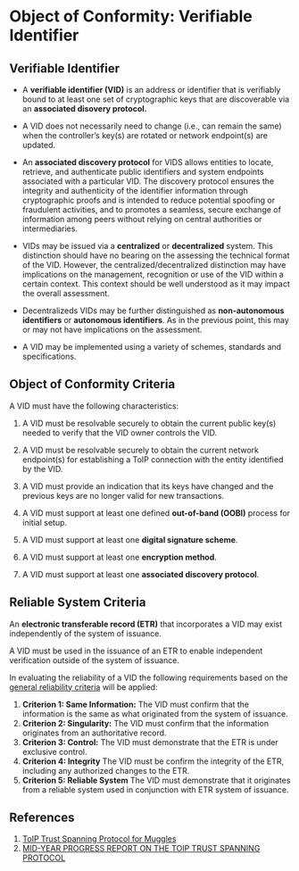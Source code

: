 # Object of Conformity: Verifiable Identifier

## Verifiable Identifier

* A **verifiable identifier (VID)** is an address or identifier that is verifiably bound to at least one set of cryptographic keys that are discoverable via an **associated disovery protocol.**

* A VID does not necessarily need to change (i.e., can remain the same) when the controller’s key(s) are rotated or network endpoint(s) are updated.

* An **associated discovery protocol** for VIDS allows entities to locate, retrieve, and authenticate public identifiers and system endpoints associated with a particular VID. The discovery protocol ensures the integrity and authenticity of the identifier information through cryptographic proofs and is intended to reduce potential spoofing or fraudulent activities, and to promotes a seamless, secure exchange of information among peers without relying on central authorities or intermediaries.

* VIDs may be issued via a **centralized** or **decentralized** system. This distinction should have no bearing on the assessing the technical format of the VID. However, the centralized/decentralized distinction may have implications on the management, recognition or use of the VID within a certain context. This context should be well understood as it may impact the overall assessment.

* Decentralizeds VIDs may be further distinguished as **non-autonomous identifiers** or **autonomous identifiers**. As in the previous point, this may or may not have implications on the assessment.

* A VID may be implemented using a variety of schemes, standards and specifications.

## Object of Conformity Criteria

A VID must have the following characteristics:

1. A VID must be resolvable securely to obtain the current public key(s) needed to verify that the VID owner controls the VID.
2. A VID must be resolvable securely to obtain the current network endpoint(s) for establishing a ToIP connection with the entity identified by the VID.
3. A VID must provide an indication that its keys have changed and the previous keys are no longer valid for new transactions.

4. A VID must support at least one defined **out-of-band (OOBI)** process for initial setup.
5. A VID must support at least one **digital signature scheme**.
6. A VID must support at least one **encryption method**.
7. A VID must support at least one **associated discovery protocol**.

## Reliable System Criteria

An **electronic transferable record (ETR)** that incorporates a VID may exist independently of the system of issuance.  

A VID must be used in the issuance of an ETR to enable independent verification outside of the system of issuance.

In evaluating the reliability of a VID the following requirements based on the [general reliability criteria](./obj-criterion.md) will be applied:

1. **Criterion 1: Same Information:** The VID must confirm that the information is the same as what originated from the system of issuance.  
2. **Criterion 2: Singularity:** The VID must confirm that the information originates from an authoritative record.
3. **Criterion 3: Control:** The VID must demonstrate that the ETR is under exclusive control.
4. **Criterion 4: Integrity** The VID must be confirm the integrity of the ETR, including any authorized changes to the ETR.
5. **Criterion 5: Reliable System** The VID must demonstrate that it originates from a reliable system used in conjunction with ETR system of issuance.

## References

1. [ToIP Trust Spanning Protocol for Muggles](https://docs.google.com/presentation/d/1dgaTwxRubnpj7M83840mz53_iJfwEkajndrBBEQthgU/edit#slide=id.gc6f919934_0_20)
2. [MID-YEAR PROGRESS REPORT ON THE TOIP TRUST SPANNING PROTOCOL](https://trustoverip.org/blog/2023/08/31/mid-year-progress-report-on-the-toip-trust-spanning-protocol/)
